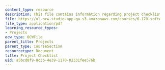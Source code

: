 ```yaml
---
content_type: resource
description: This file contains information regarding project checklist.
file: https://ol-ocw-studio-app-qa.s3.amazonaws.com/courses/6-170-software-studio-spring-2013/a5bcd8f98c3b4e39117002331fee576b_MIT6_170S13_proj-chklst.pdf
file_type: application/pdf
learning_resource_types:
- Projects
ocw_type: OCWFile
parent_title: Projects
parent_type: CourseSection
resourcetype: Document
title: Project Checklist
uid: a5bcd8f9-8c3b-4e39-1170-02331fee576b
---
```


